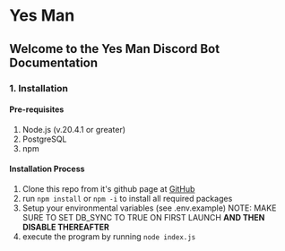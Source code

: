 # Yes Man

## Welcome to the Yes Man Discord Bot Documentation

### 1. Installation
#### Pre-requisites
1. Node.js (v.20.4.1 or greater)
2. PostgreSQL
3. npm
#### Installation Process
1. Clone this repo from it's github page at [GitHub](https://www.github.com/afaughn/Yes_man)
2. run `npm install` or `npm -i` to install all required packages
3. Setup your environmental variables (see .env.example) NOTE: MAKE SURE TO SET DB_SYNC TO TRUE ON FIRST LAUNCH **AND THEN DISABLE THEREAFTER**
4. execute the program by running `node index.js`
